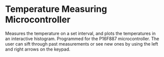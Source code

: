 # Temperature Measuring Microcontroller
Measures the temperature on a set interval, and plots the temperatures in an interactive histogram. Programmed for the P16F887 microcontroller. The user can sift through past measurements or see new ones by using the left and right arrows on the keypad.
